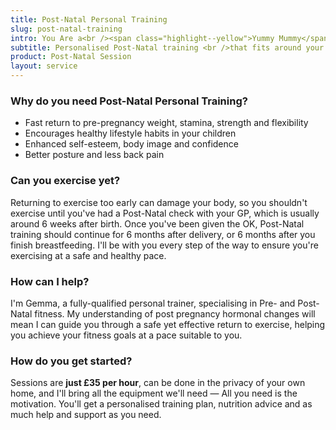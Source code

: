 ```yaml
---
title: Post-Natal Personal Training
slug: post-natal-training
intro: You Are a<br /><span class="highlight--yellow">Yummy Mummy</span>
subtitle: Personalised Post-Natal training <br />that fits around your life as a Mum
product: Post-Natal Session
layout: service
---
```


### Why do you need Post-Natal Personal Training?

* Fast return to pre-pregnancy weight, stamina, strength and flexibility
* Encourages healthy lifestyle habits in your children
* Enhanced self-esteem, body image and confidence
* Better posture and less back pain

### Can you exercise yet?

Returning to exercise too early can damage your body, so you shouldn't exercise until you've had a Post-Natal check with your GP, which is usually around 6 weeks after birth. Once you've been given the OK, Post-Natal training should continue for 6 months after delivery, or 6 months after you finish breastfeeding. I'll be with you every step of the way to ensure you're exercising at a safe and healthy pace.

### How can I help?

I'm Gemma, a fully-qualified personal trainer, specialising in Pre- and Post-Natal fitness. My understanding of post pregnancy hormonal changes will mean I can guide you through a safe yet effective return to exercise, helping you achieve your fitness goals at a pace suitable to you.

### How do you get started?

Sessions are **just £35 per hour**, can be done in the privacy of your own home, and I'll bring all the equipment we'll need &mdash; All you need is the motivation. You'll get a personalised training plan, nutrition advice and as much help and support as you need.